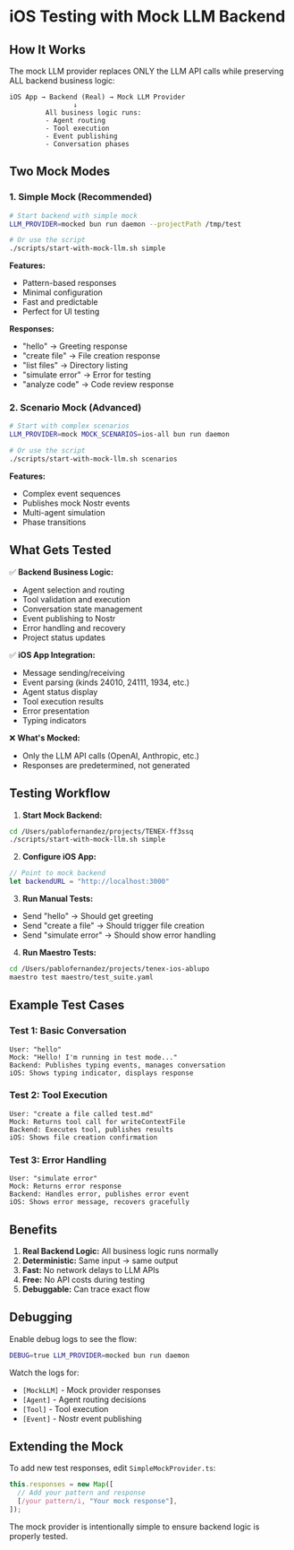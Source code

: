 # iOS Testing with Mock LLM Backend

## How It Works

The mock LLM provider replaces ONLY the LLM API calls while preserving ALL backend business logic:

```
iOS App → Backend (Real) → Mock LLM Provider
                ↓
         All business logic runs:
         - Agent routing
         - Tool execution  
         - Event publishing
         - Conversation phases
```

## Two Mock Modes

### 1. Simple Mock (Recommended)
```bash
# Start backend with simple mock
LLM_PROVIDER=mocked bun run daemon --projectPath /tmp/test

# Or use the script
./scripts/start-with-mock-llm.sh simple
```

**Features:**
- Pattern-based responses
- Minimal configuration
- Fast and predictable
- Perfect for UI testing

**Responses:**
- "hello" → Greeting response
- "create file" → File creation response  
- "list files" → Directory listing
- "simulate error" → Error for testing
- "analyze code" → Code review response

### 2. Scenario Mock (Advanced)
```bash
# Start with complex scenarios
LLM_PROVIDER=mock MOCK_SCENARIOS=ios-all bun run daemon

# Or use the script  
./scripts/start-with-mock-llm.sh scenarios
```

**Features:**
- Complex event sequences
- Publishes mock Nostr events
- Multi-agent simulation
- Phase transitions

## What Gets Tested

✅ **Backend Business Logic:**
- Agent selection and routing
- Tool validation and execution
- Conversation state management
- Event publishing to Nostr
- Error handling and recovery
- Project status updates

✅ **iOS App Integration:**
- Message sending/receiving
- Event parsing (kinds 24010, 24111, 1934, etc.)
- Agent status display
- Tool execution results
- Error presentation
- Typing indicators

❌ **What's Mocked:**
- Only the LLM API calls (OpenAI, Anthropic, etc.)
- Responses are predetermined, not generated

## Testing Workflow

1. **Start Mock Backend:**
```bash
cd /Users/pablofernandez/projects/TENEX-ff3ssq
./scripts/start-with-mock-llm.sh simple
```

2. **Configure iOS App:**
```swift
// Point to mock backend
let backendURL = "http://localhost:3000"
```

3. **Run Manual Tests:**
- Send "hello" → Should get greeting
- Send "create a file" → Should trigger file creation
- Send "simulate error" → Should show error handling

4. **Run Maestro Tests:**
```bash
cd /Users/pablofernandez/projects/tenex-ios-ablupo
maestro test maestro/test_suite.yaml
```

## Example Test Cases

### Test 1: Basic Conversation
```
User: "hello"
Mock: "Hello! I'm running in test mode..."
Backend: Publishes typing events, manages conversation
iOS: Shows typing indicator, displays response
```

### Test 2: Tool Execution
```
User: "create a file called test.md"  
Mock: Returns tool call for writeContextFile
Backend: Executes tool, publishes results
iOS: Shows file creation confirmation
```

### Test 3: Error Handling
```
User: "simulate error"
Mock: Returns error response
Backend: Handles error, publishes error event
iOS: Shows error message, recovers gracefully
```

## Benefits

1. **Real Backend Logic:** All business logic runs normally
2. **Deterministic:** Same input → same output
3. **Fast:** No network delays to LLM APIs
4. **Free:** No API costs during testing
5. **Debuggable:** Can trace exact flow

## Debugging

Enable debug logs to see the flow:
```bash
DEBUG=true LLM_PROVIDER=mocked bun run daemon
```

Watch the logs for:
- `[MockLLM]` - Mock provider responses
- `[Agent]` - Agent routing decisions
- `[Tool]` - Tool execution
- `[Event]` - Nostr event publishing

## Extending the Mock

To add new test responses, edit `SimpleMockProvider.ts`:

```typescript
this.responses = new Map([
  // Add your pattern and response
  [/your pattern/i, "Your mock response"],
]);
```

The mock provider is intentionally simple to ensure backend logic is properly tested.